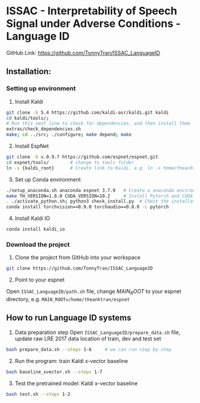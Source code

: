 # ISSAC - Interpretability of Speech Signal under Adverse Conditions - Language ID
GitHub Link: https://github.com/TonnyTran/ISSAC_LanguageID

## Installation:
### Setting up environment
1) Install Kaldi
```bash
git clone -b 5.4 https://github.com/kaldi-asr/kaldi.git kaldi
cd kaldi/tools/; 
# Run this next line to check for dependencies, and then install them
extras/check_dependencies.sh
make; cd ../src; ./configure; make depend; make
```
2) Install EspNet
```bash
git clone -b v.0.9.7 https://github.com/espnet/espnet.git
cd espnet/tools/        # change to tools folder
ln -s {kaldi_root}      # Create link to Kaldi. e.g. ln -s home/theanhtran/kaldi/
```
3) Set up Conda environment
```bash
./setup_anaconda.sh anaconda espnet 3.7.9   # Create a anaconda environmetn - espnet with Python 3.7.9
make TH_VERSION=1.8.0 CUDA_VERSION=10.2     # Install Pytorch and CUDA
. ./activate_python.sh; python3 check_install.py  # Check the installation
conda install torchvision==0.9.0 torchaudio==0.8.0 -c pytorch
```
<!-- conda install pytorch==1.7.1 torchvision==0.8.2 torchaudio==0.7.2 cudatoolkit=10.2 -c pytorch -->
4) Install Kaldi IO
```bash
conda install kaldi_io
```

### Download the project
1) Clone the project from GitHub into your workspace
```bash
git clone https://github.com/TonnyTran/ISSAC_LanguageID
```
2) Point to your espnet

Open `ISSAC_LanguageID/path.sh` file, change $MAIN_ROOT$ to your espnet directory, e.g. `MAIN_ROOT=/home/theanhtran/espnet`

## How to run Language ID systems
1. Data preparation step
Open `ISSAC_LanguageID/prepare_data.sh` file, update raw LRE 2017 data location of train, dev and test set
```bash
bash prepare_data.sh --steps 1-6     # we can run step by step
```

2. Run the program: train Kaldi x-vector baseline
```bash
bash baseline_xvector.sh --steps 1-7
```

3. Test the pretrained model: Kaldi x-vector baseline
```bash
bash test.sh --steps 1-2
```


